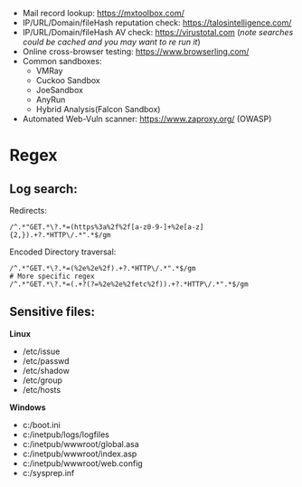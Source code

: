 - Mail record lookup: https://mxtoolbox.com/
- IP/URL/Domain/fileHash reputation check: https://talosintelligence.com/
- IP/URL/Domain/fileHash AV check: https://virustotal.com (*note searches could be cached and you may want to re run it*)
- Online cross-browser testing: https://www.browserling.com/
- Common sandboxes:
	- VMRay
	- Cuckoo Sandbox 
	- JoeSandbox
	- AnyRun
	- Hybrid Analysis(Falcon Sandbox)
- Automated Web-Vuln scanner: https://www.zaproxy.org/ (OWASP)

# Regex
## Log search:
Redirects:
```
/^.*"GET.*\?.*=(https%3a%2f%2f[a-z0-9-]+%2e[a-z]{2,}).+?.*HTTP\/.*".*$/gm
```
Encoded Directory traversal:
```
/^.*"GET.*\?.*=(%2e%2e%2f).+?.*HTTP\/.*".*$/gm
# More specific regex
/^.*"GET.*\?.*=(.+?(?=%2e%2e%2fetc%2f)).+?.*HTTP\/.*".*$/gm
```


## Sensitive files:
**Linux**
- /etc/issue
- /etc/passwd
- /etc/shadow
- /etc/group
- /etc/hosts  

**Windows**
- c:/boot.ini
- c:/inetpub/logs/logfiles
- c:/inetpub/wwwroot/global.asa
- c:/inetpub/wwwroot/index.asp
- c:/inetpub/wwwroot/web.config
- c:/sysprep.inf
